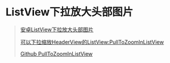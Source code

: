 # ListView下拉放大头部图片

> [ 安卓ListView下拉放大头部图片](http://blog.csdn.net/qq_28508571/article/details/51313770)
> 
> [可以下拉缩放HeaderView的ListView:PullToZoomInListView](http://www.jcodecraeer.com/a/anzhuokaifa/androidkaifa/2014/0627/1625.html)
> 
> [Github PullToZoomInListView](https://github.com/matrixxun/PullToZoomInListView/blob/master/src/com/matrixxun/pulltozoomlistsimple/PullToZoomListView.java)



